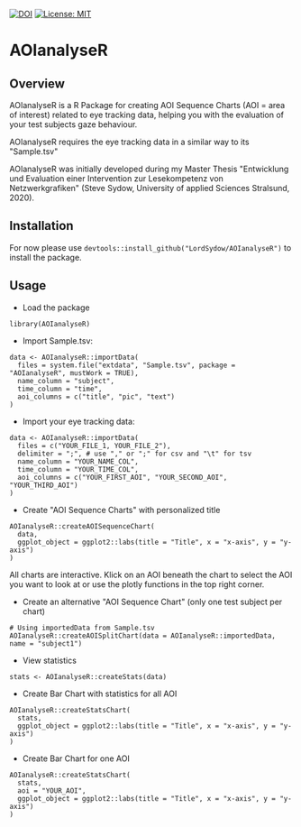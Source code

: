 [![DOI](https://zenodo.org/badge/DOI/10.5281/zenodo.3635896.svg)](https://doi.org/10.5281/zenodo.3635896)
[![License: MIT](https://img.shields.io/badge/License-MIT-green.svg)](https://opensource.org/licenses/MIT)

# AOIanalyseR

## Overview

AOIanalyseR is a R Package for creating AOI Sequence Charts (AOI = area of interest) related to eye tracking data, helping you with the evaluation of your test subjects gaze behaviour. 

AOIanalyseR requires the eye tracking data in a similar way to its "Sample.tsv"

AOIanalyseR was initially developed during my Master Thesis "Entwicklung und Evaluation einer Intervention zur Lesekompetenz von Netzwerkgrafiken" (Steve Sydow, University of applied Sciences Stralsund, 2020).

## Installation

For now please use `devtools::install_github("LordSydow/AOIanalyseR")` to install the package.

## Usage 

* Load the package
```
library(AOIanalyseR)
```

* Import Sample.tsv: 
```
data <- AOIanalyseR::importData(
  files = system.file("extdata", "Sample.tsv", package = "AOIanalyseR", mustWork = TRUE),
  name_column = "subject",
  time_column = "time",
  aoi_columns = c("title", "pic", "text")
)
```
* Import your eye tracking data:
```
data <- AOIanalyseR::importData(
  files = c("YOUR_FILE_1, YOUR_FILE_2"),
  delimiter = ";", # use "," or ";" for csv and "\t" for tsv   
  name_column = "YOUR_NAME_COL",
  time_column = "YOUR_TIME_COL",
  aoi_columns = c("YOUR_FIRST_AOI", "YOUR_SECOND_AOI", "YOUR_THIRD_AOI")
)
```
* Create "AOI Sequence Charts" with personalized title 
```
AOIanalyseR::createAOISequenceChart(
  data,
  ggplot_object = ggplot2::labs(title = "Title", x = "x-axis", y = "y-axis")
)
```
All charts are interactive. Klick on an AOI beneath the chart to select the AOI you want to look at or use the plotly functions in the top right corner. 
* Create an alternative "AOI Sequence Chart" (only one test subject per chart)
```
# Using importedData from Sample.tsv
AOIanalyseR::createAOISplitChart(data = AOIanalyseR::importedData, name = "subject1")
```
* View statistics
```
stats <- AOIanalyseR::createStats(data)
```
* Create  Bar Chart with statistics for all AOI
```
AOIanalyseR::createStatsChart(
  stats,
  ggplot_object = ggplot2::labs(title = "Title", x = "x-axis", y = "y-axis")
)
```
* Create Bar Chart for one AOI
```
AOIanalyseR::createStatsChart(
  stats,
  aoi = "YOUR_AOI", 
  ggplot_object = ggplot2::labs(title = "Title", x = "x-axis", y = "y-axis")
)
```
